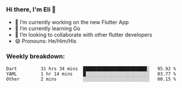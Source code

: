 ### Hi there, I'm Eli 👋
- 🔭 I’m currently working on the new Flutter App
- 🌱 I’m currently learning Go
- 🦄 I’m looking to collaborate with other flutter developers
- 😄 Pronouns: He/Him/His

### Weekly breakdown:
<!--START_SECTION:waka-->

```text
Dart         31 hrs 34 mins  ████████████████████████░   95.92 %
YAML         1 hr 14 mins    █░░░░░░░░░░░░░░░░░░░░░░░░   03.77 %
Other        2 mins          ░░░░░░░░░░░░░░░░░░░░░░░░░   00.15 %
```

<!--END_SECTION:waka-->
